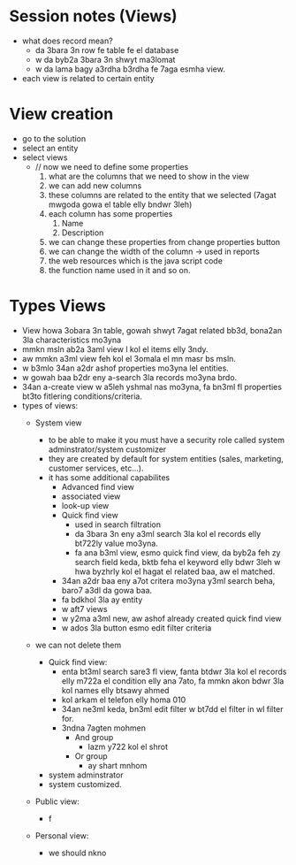 # Session notes (Views)
* what does record mean? 
  * da 3bara 3n row fe table fe el database
  * w da byb2a 3bara 3n shwyt ma3lomat 
  * w da lama bagy a3rdha b3rdha fe 7aga esmha view.
* each view is related to certain entity
# View creation
* go to the solution
* select an entity
* select views
  * // now we need to define some properties
    1. what are the columns that we need to show in the view
    2. we can add new columns
    3. these columns are related to the entity that we selected (7agat mwgoda gowa el table elly bndwr 3leh)
    4. each column has some properties
       1. Name
       2. Description
    5. we can change these properties from change properties button
    6. we can change the width of the column -> used in reports
    7. the web resources which is the java script code
    8. the function name used in it and so on.
 

# Types Views
* View howa 3obara 3n table, gowah shwyt 7agat related bb3d, bona2an 3la characteristics mo3yna
* mmkn msln ab2a 3aml view l kol el items elly 3ndy.
* aw mmkn a3ml view feh kol el 3omala el mn masr bs msln. 
* w b3mlo 34an a2dr ashof properties mo3yna lel entities. 
* w gowah baa b2dr eny a-search 3la records mo3yna brdo. 
* 34an a-create view w a5leh yshmal nas mo3yna, fa bn3ml fl properties bt3to fitlering conditions/criteria. 
* types of views:
  * System view
    * to be able to make it you must have a security role called system adminstrator/system customizer
    * they are created by default for system entities (sales, marketing, customer services, etc...).
    * it has some additional capabilites
      * Advanced find view
      * associated view
      * look-up view
      * Quick find view
        * used in search filtration
        * da 3bara 3n eny a3ml search 3la kol el records elly bt722ly value mo3yna. 
        * fa ana b3ml view, esmo quick find view, da byb2a feh zy search field keda, bktb feha el keyword elly bdwr 3leh w hwa byzhrly kol el hagat el related baa, aw el matched. 
      * 34an a2dr baa eny a7ot critera mo3yna y3ml search beha, baro7 a3dl da gowa baa.
      * fa bdkhol 3la ay entity
      * w aft7 views
      * w y2ma a3ml new, aw ashof already created quick find view
      * w ados 3la button esmo edit filter criteria
         
  * we can not delete them
    * Quick find view:
      * enta bt3ml search sare3 fl view, fanta btdwr 3la kol el records elly m722a el condition elly ana 7ato, fa mmkn akon bdwr 3la kol names elly btsawy ahmed
      * kol arkam el telefon elly homa 010
      * 34an ne3ml keda, bn3ml edit filter w bt7dd el filter in wl filter for. 
      * 3ndna 7agten mohmen
        * And group
          * lazm y722 kol el shrot
        * Or group 
          * ay shart mnhom
    * system adminstrator
    * system customized. 
  * Public view:
    * f
  * Personal view:
    * we should nkno